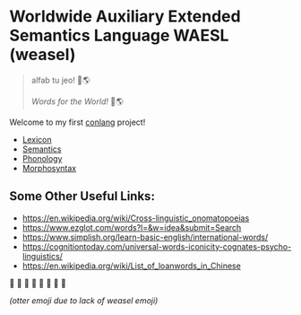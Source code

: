 # Worldwide Auxiliary Extended Semantics Language WAESL (weasel)

> 
> alfab tu jeo! 📙🌎
> 
> _Words for the World!_ 📙🌎
>

Welcome to my first [conlang](https://en.wikipedia.org/wiki/Constructed_language) project!

- [Lexicon](./lexicon/readme.md)
- [Semantics](./semantics/readme.md)
- [Phonology](./phonology/readme.md)
- [Morphosyntax](./morphosyntax/readme.md)


## Some Other Useful Links:
- https://en.wikipedia.org/wiki/Cross-linguistic_onomatopoeias
- https://www.ezglot.com/words?l=&w=idea&submit=Search
- https://www.simplish.org/learn-basic-english/international-words/
- https://cognitiontoday.com/universal-words-iconicity-cognates-psycho-linguistics/
- https://en.wikipedia.org/wiki/List_of_loanwords_in_Chinese


🦫 🦫 🦫 🦫 🦫 🦫 🦫 🦫 

_(otter emoji due to lack of weasel emoji)_
